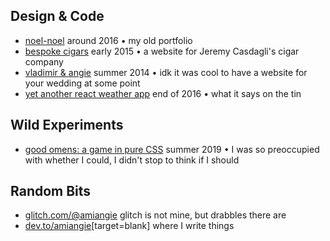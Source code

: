  ## Design & Code
- [noel-noel](https://noel-noel.glitch.me/) around 2016 • my old portfolio
- [bespoke cigars](https://bespoke-cigars.glitch.me/) early 2015 • a website for Jeremy Casdagli's cigar company
- [vladimir & angie](https://vladimir-and-angie.glitch.me/) summer 2014 • idk it was cool to have a website for your wedding at some point
- [yet another react weather app](https://github.com/amiangie/react-weather) end of 2016 • what it says on the tin

## Wild Experiments
- [good omens: a game in pure CSS](http://good-omens.glitch.me/) summer 2019 • I was so preoccupied with whether I could, I didn't stop to think if I should

 ## Random Bits
- [glitch.com/@amiangie](https://glitch.com/@amiangie) glitch is not mine, but drabbles there are
- [dev.to/amiangie](https://dev.to/amiangie)[target=blank] where I write things